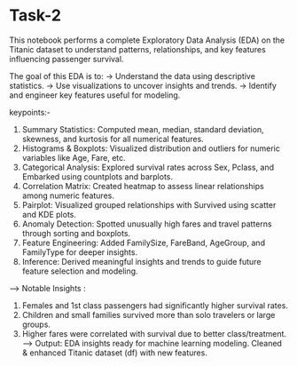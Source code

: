 # Task-2
This notebook performs a complete Exploratory Data Analysis (EDA) on the Titanic dataset to understand patterns, relationships, and key features influencing passenger survival.

The goal of this EDA is to:
-> Understand the data using descriptive statistics.
-> Use visualizations to uncover insights and trends.
-> Identify and engineer key features useful for modeling.

keypoints:-
1) Summary Statistics: Computed mean, median, standard deviation, skewness, and kurtosis for all numerical features.
2) Histograms & Boxplots:	Visualized distribution and outliers for numeric variables like Age, Fare, etc.
3) Categorical Analysis:	Explored survival rates across Sex, Pclass, and Embarked using countplots and barplots.
4) Correlation  Matrix:	Created heatmap to assess linear relationships among numeric features.
5) Pairplot:	Visualized grouped relationships with Survived using scatter and KDE plots.
6) Anomaly Detection:	Spotted unusually high fares and travel patterns through sorting and boxplots.
7) Feature Engineering:	Added FamilySize, FareBand, AgeGroup, and FamilyType for deeper insights.
8) Inference:	Derived meaningful insights and trends to guide future feature selection and modeling.
   
--> Notable Insights :
1) Females and 1st class passengers had significantly higher survival rates.
2) Children and small families survived more than solo travelers or large groups.
3) Higher fares were correlated with survival due to better class/treatment.
--> Output:
EDA insights ready for machine learning modeling.
Cleaned & enhanced Titanic dataset (df) with new features.

